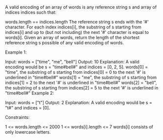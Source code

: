 A valid encoding of an array of words is any reference string s and array of indices indices such that:

words.length == indices.length
The reference string s ends with the '#' character.
For each index indices[i], the substring of s starting from indices[i] and up to (but not including) the next '#' character is equal to words[i].
Given an array of words, return the length of the shortest reference string s possible of any valid encoding of words.

 

Example 1:

Input: words = ["time", "me", "bell"]
Output: 10
Explanation: A valid encoding would be s = "time#bell#" and indices = [0, 2, 5].
words[0] = "time", the substring of s starting from indices[0] = 0 to the next '#' is underlined in "time#bell#"
words[1] = "me", the substring of s starting from indices[1] = 2 to the next '#' is underlined in "time#bell#"
words[2] = "bell", the substring of s starting from indices[2] = 5 to the next '#' is underlined in "time#bell#"
Example 2:

Input: words = ["t"]
Output: 2
Explanation: A valid encoding would be s = "t#" and indices = [0].

 

Constraints:

1 <= words.length <= 2000
1 <= words[i].length <= 7
words[i] consists of only lowercase letters.